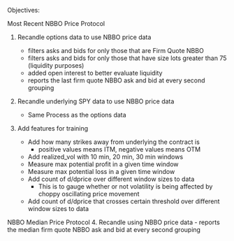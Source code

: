 Objectives:

Most Recent NBBO Price Protocol
1. Recandle options data to use NBBO price data
    - filters asks and bids for only those that are Firm Quote NBBO
    - filters asks and bids for only those that have size lots greater than 75 (liquidity 
      purposes)
    - added open interest to better evaluate liquidity
    - reports the last firm quote NBBO ask and bid at every second grouping

2. Recandle underlying SPY data to use NBBO price data
    - Same Process as the options data

3. Add features for training
    - Add how many strikes away from underlying the contract is
        - positive values means ITM, negative values means OTM
    - Add realized_vol with 10 min, 20 min, 30 min windows
    - Measure max potential profit in a given time window
    - Measure max potential loss in a given time window
    - Add count of d/dprice over different window sizes to data
        - This is to gauge whether or not volatility is being affected by choppy 
          oscillating price movement
    - Add count of d/dprice that crosses certain threshold over different window sizes to 
      data

NBBO Median Price Protocol
4. Recandle using NBBO price data
    - reports the median firm quote NBBO ask and bid at every second grouping
